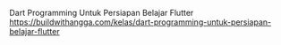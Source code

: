 Dart Programming Untuk Persiapan Belajar Flutter
https://buildwithangga.com/kelas/dart-programming-untuk-persiapan-belajar-flutter
